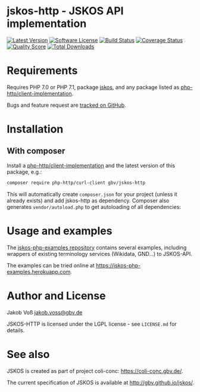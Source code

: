 # jskos-http - JSKOS API implementation

[![Latest Version](https://img.shields.io/packagist/v/gbv/jskos-http.svg?style=flat-square)](https://packagist.org/packages/gbv/jskos-http)
[![Software License](https://img.shields.io/badge/license-MIT-brightgreen.svg?style=flat-square)](LICENSE)
[![Build Status](https://img.shields.io/travis/gbv/jskos-http.svg?style=flat-square)](https://travis-ci.org/gbv/jskos-http)
[![Coverage Status](https://img.shields.io/coveralls/gbv/jskos-http/master.svg?style=flat-square)](https://coveralls.io/r/gbv/jskos-http)
[![Quality Score](https://img.shields.io/scrutinizer/g/gbv/jskos-http.svg?style=flat-square)](https://scrutinizer-ci.com/g/gbv/jskos-http)
[![Total Downloads](https://img.shields.io/packagist/dt/gbv/jskos-http.svg?style=flat-square)](https://packagist.org/packages/gbv/jskos)


# Requirements

Requires PHP 7.0 or PHP 7.1, package [jskos](https://packagist.org/packages/gbv/jskos), and any package listed as [php-http/client-implementation](https://packagist.org/providers/php-http/client-implementation).

Bugs and feature request are [tracked on GitHub](https://github.com/gbv/jskos-http/issues).

# Installation

## With composer

Install a [php-http/client-implementation](https://packagist.org/providers/php-http/client-implementation) and the latest version of this package, e.g.:

~~~bash
composer require php-http/curl-client gbv/jskos-http
~~~

This will automatically create `composer.json` for your project (unless it already exists) and add jskos-http as dependency. Composer also generates `vendor/autoload.php` to get autoloading of all dependencies: 
# Usage and examples

The [jskos-php-examples repository](https://github.com/gbv/jskos-php-examples)
contains several examples, including wrappers of existing terminology services
(Wikidata, GND...) to JSKOS-API.

The examples can be tried online at <https://jskos-php-examples.herokuapp.com>.

# Author and License

Jakob Voß <jakob.voss@gbv.de>

JSKOS-HTTP is licensed under the LGPL license - see `LICENSE.md` for details.

# See also

JSKOS is created as part of project coli-conc: <https://coli-conc.gbv.de/>.

The current specification of JSKOS is available at <http://gbv.github.io/jskos/>.
